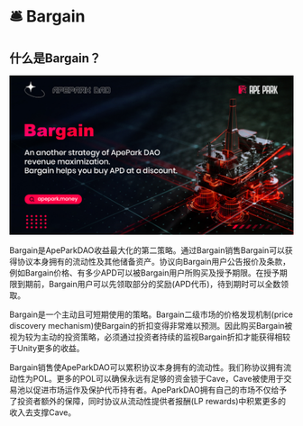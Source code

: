 # 🛎 Bargain

## 什么**是Bargain？**

![](.gitbook/assets/Bargain.jpg)

Bargain是ApeParkDAO收益最大化的第二策略。通过Bargain销售Bargain可以获得协议本身拥有的流动性及其他储备资产。协议向Bargain用户公告报价及条款，例如Bargain价格、有多少APD可以被Bargain用户所购买及授予期限。在授予期限到期前，Bargain用户可以先领取部分的奖励(APD代币)，待到期时可以全数领取。

Bargain是一个主动且可短期使用的策略。Bargain二级市场的价格发现机制(price discovery mechanism)使Bargain的折扣变得非常难以预测。因此购买Bargain被视为较为主动的投资策略，必须通过投资者持续的监视Bargain折扣才能获得相较于Unity更多的收益。

Bargain销售使ApeParkDAO可以累积协议本身拥有的流动性。我们称协议拥有流动性为POL。更多的POL可以确保永远有足够的资金锁于Cave，Cave被使用于交易池以促进市场运作及保护代币持有者。ApeParkDAO拥有自己的市场不仅给予了投资者额外的保障，同时协议从流动性提供者报酬(LP rewards)中积累更多的收入去支撑Cave。
